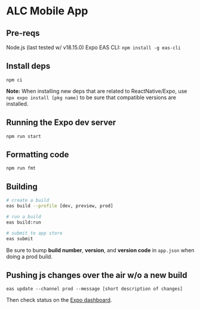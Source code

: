 # ALC Mobile App

## Pre-reqs

Node.js (last tested w/ v18.15.0)
Expo EAS CLI: `npm install -g eas-cli`

## Install deps

`npm ci`

**Note:** When installing new deps that are related to ReactNative/Expo, use `npx expo install [pkg name]` to be sure that compatible versions are installed.


## Running the Expo dev server

`npm run start`

## Formatting code

`npm run fmt`

## Building

```bash
# create a build
eas build --profile [dev, preview, prod]

# run a build
eas build:run

# submit to app store
eas submit
```

Be sure to bump **build number**, **version**, and **version code** in `app.json` when doing a prod build.

## Pushing js changes over the air w/o a new build
```
eas update --channel prod --message [short description of changes]
```
Then check status on the [Expo dashboard](https://expo.dev/accounts/dxetech/projects/alc-mobile-app/updates).

